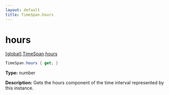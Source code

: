 ```yaml
---
layout: default
title: TimeSpan.hours
---
```


# hours

[\[global\]]({{site.baseurl}}/docs/).[TimeSpan]({{site.baseurl}}/docs/TimeSpan/).[hours]({{site.baseurl}}/docs/TimeSpan/hours/)

```cs
TimeSpan.hours { get; }
```

**Type:** number

**Description:** Gets the hours component of the time interval represented by this instance.
